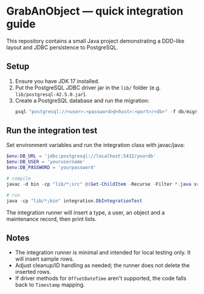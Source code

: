 # GrabAnObject — quick integration guide

This repository contains a small Java project demonstrating a DDD-like layout and JDBC persistence to PostgreSQL.

## Setup

1. Ensure you have JDK 17 installed.
2. Put the PostgreSQL JDBC driver jar in the `lib/` folder (e.g. `lib/postgresql-42.5.0.jar`).
3. Create a PostgreSQL database and run the migration:
   ```ps1
   psql "postgresql://<user>:<password>@<host>:<port>/<db>" -f db/migrations/V1__create_tables.sql
   ```

## Run the integration test

Set environment variables and run the integration class with javac/java:

```ps1
$env:DB_URL = 'jdbc:postgresql://localhost:5432/yourdb'
$env:DB_USER = 'yourusername'
$env:DB_PASSWORD = 'yourpassword'

# compile
javac -d bin -cp "lib/*;src" @(Get-ChildItem -Recurse -Filter *.java src | ForEach-Object { $_.FullName })

# run
java -cp "lib/*;bin" integration.DbIntegrationTest
```

The integration runner will insert a type, a user, an object and a maintenance record, then print lists.

## Notes
- The integration runner is minimal and intended for local testing only. It will insert sample rows.
- Adjust cleanup/ID handling as needed; the runner does not delete the inserted rows.
- If driver methods for `OffsetDateTime` aren't supported, the code falls back to `Timestamp` mapping.

